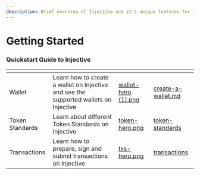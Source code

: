 ```yaml
---
description: Brief overview of Injective and it's unique features for the general audience.
---
```


# Getting Started

### Quickstart Guide to Injective

<table data-card-size="large" data-view="cards"><thead><tr><th></th><th></th><th data-hidden data-card-cover data-type="files"></th><th data-hidden data-card-target data-type="content-ref"></th></tr></thead><tbody><tr><td>Wallet</td><td>Learn how to create a wallet on Injective and see the supported wallets on Injective </td><td><a href="../.gitbook/assets/wallet-hero (1).png">wallet-hero (1).png</a></td><td><a href="wallet/create-a-wallet.md">create-a-wallet.md</a></td></tr><tr><td>Token Standards</td><td>Learn about different Token Standards on Injective</td><td><a href="../.gitbook/assets/token-hero.png">token-hero.png</a></td><td><a href="token-standards/">token-standards</a></td></tr><tr><td>Transactions</td><td>Learn how to prepare, sign and submit transactions on Injective</td><td><a href="../.gitbook/assets/txs-hero.png">txs-hero.png</a></td><td><a href="transactions/">transactions</a></td></tr></tbody></table>

